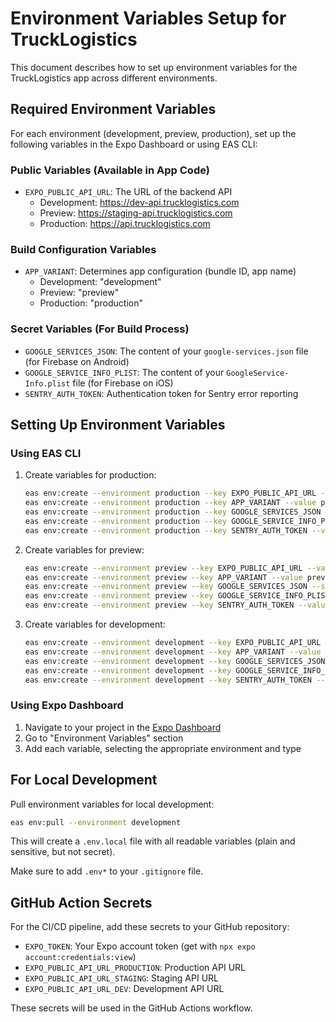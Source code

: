 # Environment Variables Setup for TruckLogistics

This document describes how to set up environment variables for the TruckLogistics app across different environments.

## Required Environment Variables

For each environment (development, preview, production), set up the following variables in the Expo Dashboard or using EAS CLI:

### Public Variables (Available in App Code)

- `EXPO_PUBLIC_API_URL`: The URL of the backend API
  - Development: https://dev-api.trucklogistics.com
  - Preview: https://staging-api.trucklogistics.com
  - Production: https://api.trucklogistics.com

### Build Configuration Variables

- `APP_VARIANT`: Determines app configuration (bundle ID, app name)
  - Development: "development"
  - Preview: "preview"
  - Production: "production"

### Secret Variables (For Build Process)

- `GOOGLE_SERVICES_JSON`: The content of your `google-services.json` file (for Firebase on Android)
- `GOOGLE_SERVICE_INFO_PLIST`: The content of your `GoogleService-Info.plist` file (for Firebase on iOS)
- `SENTRY_AUTH_TOKEN`: Authentication token for Sentry error reporting

## Setting Up Environment Variables

### Using EAS CLI

1. Create variables for production:

   ```bash
   eas env:create --environment production --key EXPO_PUBLIC_API_URL --value https://api.trucklogistics.com --type plain
   eas env:create --environment production --key APP_VARIANT --value production --type plain
   eas env:create --environment production --key GOOGLE_SERVICES_JSON --scope project --type secret --file /path/to/production/google-services.json
   eas env:create --environment production --key GOOGLE_SERVICE_INFO_PLIST --scope project --type secret --file /path/to/production/GoogleService-Info.plist
   eas env:create --environment production --key SENTRY_AUTH_TOKEN --value your-token --type sensitive
   ```

2. Create variables for preview:

   ```bash
   eas env:create --environment preview --key EXPO_PUBLIC_API_URL --value https://staging-api.trucklogistics.com --type plain
   eas env:create --environment preview --key APP_VARIANT --value preview --type plain
   eas env:create --environment preview --key GOOGLE_SERVICES_JSON --scope project --type secret --file /path/to/staging/google-services.json
   eas env:create --environment preview --key GOOGLE_SERVICE_INFO_PLIST --scope project --type secret --file /path/to/staging/GoogleService-Info.plist
   eas env:create --environment preview --key SENTRY_AUTH_TOKEN --value your-token --type sensitive
   ```

3. Create variables for development:
   ```bash
   eas env:create --environment development --key EXPO_PUBLIC_API_URL --value https://dev-api.trucklogistics.com --type plain
   eas env:create --environment development --key APP_VARIANT --value development --type plain
   eas env:create --environment development --key GOOGLE_SERVICES_JSON --scope project --type secret --file /path/to/dev/google-services.json
   eas env:create --environment development --key GOOGLE_SERVICE_INFO_PLIST --scope project --type secret --file /path/to/dev/GoogleService-Info.plist
   eas env:create --environment development --key SENTRY_AUTH_TOKEN --value your-token --type sensitive
   ```

### Using Expo Dashboard

1. Navigate to your project in the [Expo Dashboard](https://expo.dev)
2. Go to "Environment Variables" section
3. Add each variable, selecting the appropriate environment and type

## For Local Development

Pull environment variables for local development:

```bash
eas env:pull --environment development
```

This will create a `.env.local` file with all readable variables (plain and sensitive, but not secret).

Make sure to add `.env*` to your `.gitignore` file.

## GitHub Action Secrets

For the CI/CD pipeline, add these secrets to your GitHub repository:

- `EXPO_TOKEN`: Your Expo account token (get with `npx expo account:credentials:view`)
- `EXPO_PUBLIC_API_URL_PRODUCTION`: Production API URL
- `EXPO_PUBLIC_API_URL_STAGING`: Staging API URL
- `EXPO_PUBLIC_API_URL_DEV`: Development API URL

These secrets will be used in the GitHub Actions workflow.
